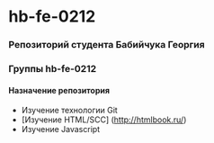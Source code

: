 # hb-fe-0212
### Репозиторий студента Бабийчука Георгия  
### Группы hb-fe-0212

#### Назначение репозитория
* Изучение технологии Git
* [Изучение HTML/SCC] (http://htmlbook.ru/)
* Изучение Javascript
 
